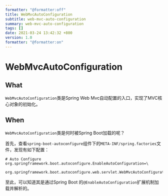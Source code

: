 ```yaml
---
formatter: "@formatter:off"
title: WebMvcAutoConfiguration
subtitle: web-mvc-auto-configuration 
summary: web-mvc-auto-configuration 
tags: [] 
date: 2021-03-24 13:42:32 +800 
version: 1.0
formatter: "@formatter:on"
---
```


# WebMvcAutoConfiguration

## What

`WebMvcAutoConfiguration`类是Spring Web Mvc自动配置的入口，实现了MVC核心对象的初始化。

## When

`WebMvcAutoConfiguration`类是何时被Spring Boot加载的呢？

首先，查看`spring-boot-autoconfigure`组件下的`META-INF/spring.factories`文件，发现有如下配置：

```properties
# Auto Configure
org.springframework.boot.autoconfigure.EnableAutoConfiguration=\
  org.springframework.boot.autoconfigure.web.servlet.WebMvcAutoConfiguration
```

至此，可以知道其是通过Spring Boot 的`@EnableAutoConfiguration`扩展机制加载并解析的。


